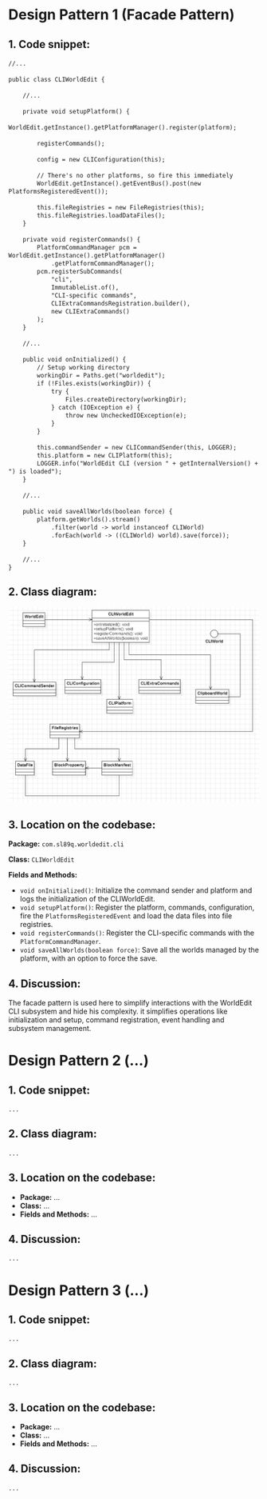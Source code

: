 # Design Pattern 1 (Facade Pattern)

## 1. Code snippet:
    
    //...

    public class CLIWorldEdit {

        //...
    
        private void setupPlatform() {
            WorldEdit.getInstance().getPlatformManager().register(platform);
    
            registerCommands();
    
            config = new CLIConfiguration(this);
    
            // There's no other platforms, so fire this immediately
            WorldEdit.getInstance().getEventBus().post(new PlatformsRegisteredEvent());
    
            this.fileRegistries = new FileRegistries(this);
            this.fileRegistries.loadDataFiles();
        }
    
        private void registerCommands() {
            PlatformCommandManager pcm = WorldEdit.getInstance().getPlatformManager()
                .getPlatformCommandManager();
            pcm.registerSubCommands(
                "cli",
                ImmutableList.of(),
                "CLI-specific commands",
                CLIExtraCommandsRegistration.builder(),
                new CLIExtraCommands()
            );
        }
    
        //...
    
        public void onInitialized() {
            // Setup working directory
            workingDir = Paths.get("worldedit");
            if (!Files.exists(workingDir)) {
                try {
                    Files.createDirectory(workingDir);
                } catch (IOException e) {
                    throw new UncheckedIOException(e);
                }
            }
    
            this.commandSender = new CLICommandSender(this, LOGGER);
            this.platform = new CLIPlatform(this);
            LOGGER.info("WorldEdit CLI (version " + getInternalVersion() + ") is loaded");
        }
    
        //...
    
        public void saveAllWorlds(boolean force) {
            platform.getWorlds().stream()
                .filter(world -> world instanceof CLIWorld)
                .forEach(world -> ((CLIWorld) world).save(force));
        }

        //...
    }

## 2. Class diagram:

![Facade Class Diagram](FacadeClassDiagram.png)

## 3. Location on the codebase:

**Package:** `com.sl89q.worldedit.cli`

**Class:** `CLIWorldEdit`

**Fields and Methods:** 

- `void onInitialized()`: Initialize the command sender and platform and logs the initialization of the CLIWorldEdit.
- `void setupPlatform()`: Register the platform, commands, configuration, fire the `PlatformsRegisteredEvent` and load the data files into file registries.
- `void registerCommands()`: Register the CLI-specific commands with the `PlatformCommandManager`.
- `void saveAllWorlds(boolean force)`: Save all the worlds managed by the platform, with an option to force the save.

## 4. Discussion:

The facade pattern is used here to simplify interactions with the WorldEdit CLI
subsystem and hide his complexity. it simplifies operations like initialization and setup,
command registration, event handling and subsystem management.

# Design Pattern 2 (...)

## 1. Code snippet:

    ...

## 2. Class diagram:

    ...

## 3. Location on the codebase:

- **Package:** ...
- **Class:** ...
- **Fields and Methods:** ...

## 4. Discussion:

    ...

# Design Pattern 3 (...)

## 1. Code snippet:

    ...

## 2. Class diagram:

    ...

## 3. Location on the codebase:

- **Package:** ...
- **Class:** ...
- **Fields and Methods:** ...

## 4. Discussion:

    ...
